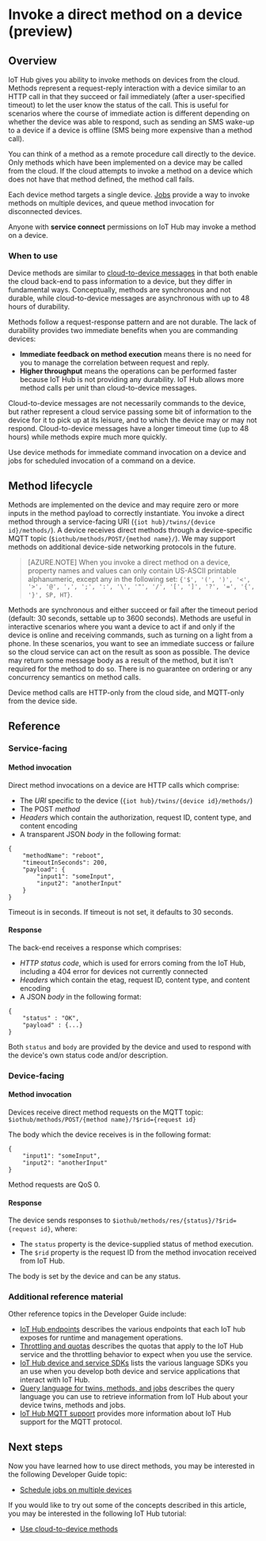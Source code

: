 <properties
 pageTitle="Developer guide - direct methods | Microsoft Azure"
 description="Azure IoT Hub developer guide - use direct methods to invoke code on your devices"
 services="iot-hub"
 documentationCenter=".net"
 authors="nberdy"
 manager="timlt"
 editor=""/>

<tags
 ms.service="iot-hub"
 ms.devlang="multiple"
 ms.topic="article"
 ms.tgt_pltfrm="na"
 ms.workload="na"
 ms.date="09/30/2016" 
 ms.author="nberdy"/>

# Invoke a direct method on a device (preview)

## Overview

IoT Hub gives you ability to invoke methods on devices from the cloud. Methods represent a request-reply interaction with a device similar to an HTTP call in that they succeed or fail immediately (after a user-specified timeout) to let the user know the status of the call. This is useful for scenarios where the course of immediate action is different depending on whether the device was able to respond, such as sending an SMS wake-up to a device if a device is offline (SMS being more expensive than a method call).

You can think of a method as a remote procedure call directly to the device. Only methods which have been implemented on a device may be called from the cloud. If the cloud attempts to invoke a method on a device which does not have that method defined, the method call fails.

Each device method targets a single device. [Jobs][lnk-devguide-jobs] provide a way to invoke methods on multiple devices, and queue method invocation for disconnected devices.

Anyone with **service connect** permissions on IoT Hub may invoke a method on a device.

### When to use

Device methods are similar to [cloud-to-device messages][lnk-devguide-messages] in that both enable the cloud back-end to pass information to a device, but they differ in fundamental ways. Conceptually, methods are synchronous and not durable, while cloud-to-device messages are asynchronous with up to 48 hours of durability.

Methods follow a request-response pattern and are not durable. The lack of durability provides two immediate benefits when you are commanding devices:

- **Immediate feedback on method execution** means there is no need for you to manage the correlation between request and reply.
- **Higher throughput** means the operations can be performed faster because IoT Hub is not providing any durability. IoT Hub allows more method calls per unit than cloud-to-device messages.

Cloud-to-device messages are not necessarily commands to the device, but rather represent a cloud service passing some bit of information to the device for it to pick up at its leisure, and to which the device may or may not respond. Cloud-to-device messages have a longer timeout time (up to 48 hours) while methods expire much more quickly.

Use device methods for immediate command invocation on a device and jobs for scheduled invocation of a command on a device.

## Method lifecycle

Methods are implemented on the device and may require zero or more inputs in the method payload to correctly instantiate. You invoke a direct method through a service-facing URI (`{iot hub}/twins/{device id}/methods/`). A device receives direct methods through a device-specific MQTT topic (`$iothub/methods/POST/{method name}/`). We may support methods on additional device-side networking protocols in the future.

> [AZURE.NOTE] When you invoke a direct method on a device, property names and values can only contain US-ASCII printable alphanumeric, except any in the following set: ``{'$', '(', ')', '<', '>', '@', ',', ';', ':', '\', '"', '/', '[', ']', '?', '=', '{', '}', SP, HT}``.

Methods are synchronous and either succeed or fail after the timeout period (default: 30 seconds, settable up to 3600 seconds). Methods are useful in interactive scenarios where you want a device to act if and only if the device is online and receiving commands, such as turning on a light from a phone. In these scenarios, you want to see an immediate success or failure so the cloud service can act on the result as soon as possible. The device may return some message body as a result of the method, but it isn't required for the method to do so. There is no guarantee on ordering or any concurrency semantics on method calls.

Device method calls are HTTP-only from the cloud side, and MQTT-only from the device side.

## Reference

### Service-facing

#### Method invocation

Direct method invocations on a device are HTTP calls which comprise:

- The *URI* specific to the device (`{iot hub}/twins/{device id}/methods/`)
- The POST *method*
- *Headers* which contain the authorization, request ID, content type, and content encoding
- A transparent JSON *body* in the following format:

```
{
    "methodName": "reboot",
    "timeoutInSeconds": 200,
    "payload": {
        "input1": "someInput",
        "input2": "anotherInput"
    }
}
```

  Timeout is in seconds. If timeout is not set, it defaults to 30 seconds.
  
#### Response

The back-end receives a response which comprises:

- *HTTP status code*, which is used for errors coming from the IoT Hub, including a 404 error for devices not currently connected
- *Headers* which contain the etag, request ID, content type, and content encoding
- A JSON *body* in the following format:

```
{
    "status" : "OK",
    "payload" : {...}
}
```
  
   Both `status` and `body` are provided by the device and used to respond with the device's own status code and/or description.

### Device-facing

#### Method invocation

Devices receive direct method requests on the MQTT topic: `$iothub/methods/POST/{method name}/?$rid={request id}`

The body which the device receives is in the following format:

```
{
    "input1": "someInput",
    "input2": "anotherInput"
}
```

Method requests are QoS 0.

#### Response

The device sends responses to `$iothub/methods/res/{status}/?$rid={request id}`, where:

 - The `status` property is the device-supplied status of method execution.
 - The `$rid` property is the request ID from the method invocation received from IoT Hub.

The body is set by the device and can be any status.

### Additional reference material

Other reference topics in the Developer Guide include:

- [IoT Hub endpoints][lnk-endpoints] describes the various endpoints that each IoT hub exposes for runtime and management operations.
- [Throttling and quotas][lnk-quotas] describes the quotas that apply to the IoT Hub service and the throttling behavior to expect when you use the service.
- [IoT Hub device and service SDKs][lnk-sdks] lists the various language SDKs you an use when you develop both device and service applications that interact with IoT Hub.
- [Query language for twins, methods, and jobs][lnk-query] describes the query language you can use to retrieve information from IoT Hub about your device twins, methods and jobs.
- [IoT Hub MQTT support][lnk-devguide-mqtt] provides more information about IoT Hub support for the MQTT protocol.

## Next steps

Now you have learned how to use direct methods, you may be interested in the following Developer Guide topic:

- [Schedule jobs on multiple devices][lnk-devguide-jobs]

If you would like to try out some of the concepts described in this article, you may be interested in the following IoT Hub tutorial:

- [Use cloud-to-device methods][lnk-methods-tutorial]

<!-- links and images -->

[lnk-endpoints]: iot-hub-devguide-endpoints.md
[lnk-quotas]: iot-hub-devguide-quotas-throttling.md
[lnk-sdks]: iot-hub-devguide-sdks.md
[lnk-query]: iot-hub-devguide-query-language.md
[lnk-devguide-mqtt]: iot-hub-mqtt-support.md

[lnk-devguide-jobs]: iot-hub-devguide-jobs.md
[lnk-methods-tutorial]: iot-hub-c2d-methods.md
[lnk-devguide-messages]: iot-hub-devguide-messaging.md
